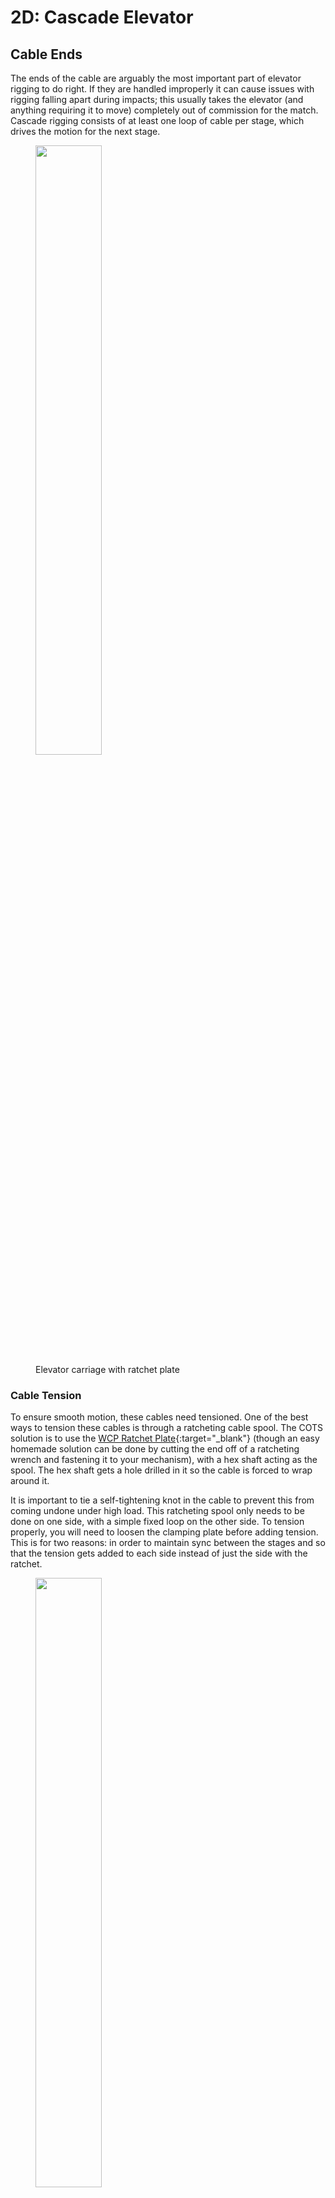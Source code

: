 # 2D: Cascade Elevator

## Cable Ends

The ends of the cable are arguably the most important part of elevator rigging to do right. If they are handled improperly it can cause issues with rigging falling apart during impacts; this usually takes the elevator (and anything requiring it to move) completely out of commission for the match. Cascade rigging consists of at least one loop of cable per stage, which drives the motion for the next stage.

<figure markdown="span">
    <img src="/img/learning-course/stage2-elevator/carriage.webp" style="width:50%">
    <figcaption>Elevator carriage with ratchet plate</figcaption>

</figure>

### Cable Tension

To ensure smooth motion, these cables need tensioned. One of the best ways to tension these cables is through a ratcheting cable spool. The COTS solution is to use the [WCP Ratchet Plate](https://wcproducts.com/products/wcp-0585 "WCP Ratchet Plate Product page"){:target="_blank"} (though an easy homemade solution can be done by cutting the end off of a ratcheting wrench and fastening it to your mechanism), with a hex shaft acting as the spool. The hex shaft gets a hole drilled in it so the cable is forced to wrap around it. 

It is important to tie a self-tightening knot in the cable to prevent this from coming undone under high load. This ratcheting spool only needs to be done on one side, with a simple fixed loop on the other side. To tension properly, you will need to loosen the clamping plate before adding tension. This is for two reasons: in order to maintain sync between the stages and so that the tension gets added to each side instead of just the side with the ratchet.
<br>

<figure markdown="span">
    <img src="/img/learning-course/stage2-elevator/ratchet-plate.webp" style="width:50%">
    <figcaption>Close up of ratchet plate</figcaption>
</figure>

<br>